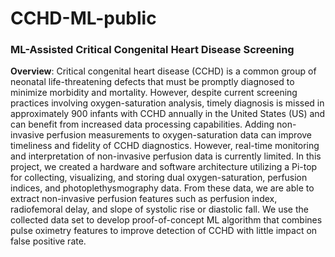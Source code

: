 # CCHD-ML-public
<h3>ML-Assisted Critical Congenital Heart Disease Screening</h3>
<b>Overview</b>: Critical congenital heart disease (CCHD) is a common group of neonatal life-threatening defects that must be promptly diagnosed to minimize morbidity and mortality. However, despite current screening practices involving oxygen-saturation analysis, timely diagnosis is missed in approximately 900 infants with CCHD annually in the United States (US) and can benefit from increased data processing capabilities. Adding non-invasive perfusion measurements to oxygen-saturation data can improve timeliness and fidelity of CCHD diagnostics. However, real-time monitoring and interpretation of non-invasive perfusion data is currently limited. In this project, we created a hardware and software architecture utilizing a Pi-top for collecting, visualizing, and storing dual oxygen-saturation, perfusion indices, and photoplethysmography data. From these data, we are able to extract non-invasive perfusion features such as perfusion index, radiofemoral delay, and slope of systolic rise or diastolic fall. We use the collected data set to develop proof-of-concept ML algorithm that combines pulse oximetry features to improve detection of CCHD with little impact on false positive rate.
